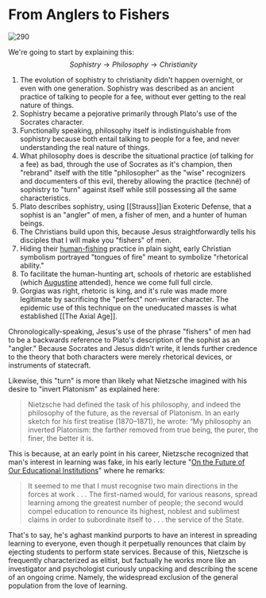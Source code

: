 # From Anglers to Fishers

![290](https://upload.wikimedia.org/wikipedia/commons/thumb/2/24/Stele_Licinia_Amias_Terme_67646.jpg/1024px-Stele_Licinia_Amias_Terme_67646.jpg)

We're going to start by explaining this:
$$
Sophistry \rightarrow Philosophy \rightarrow Christianity
$$
1. The evolution of sophistry to christianity didn't happen overnight, or even with one generation. Sophistry was described as an ancient practice of talking to people for a fee, without ever getting to the real nature of things. 
2. Sophistry became a pejorative primarily through Plato's use of the Socrates character. 
3. Functionally speaking, philosophy itself is indistinguishable from sophistry because both entail talking to people for a fee, and never understanding the real nature of things.
4. What philosophy does is describe the situational practice (of talking for a fee) as bad, through the use of Socrates as it's champion, then "rebrand" itself with the title "philosopher" as the "wise" recognizers and documenters of this evil, thereby allowing the practice (techné) of sophistry to "turn" against itself while still possessing all the same characteristics.
5. Plato describes sophistry, using [[Strauss]]ian Exoteric Defense, that a sophist is an "angler" of men, a fisher of men, and a hunter of human beings.
6. The Christians build upon this, because Jesus straightforwardly tells his disciples that I will make you "fishers" of men. 
7. Hiding their [human-fishing](https://en.wikipedia.org/wiki/Ichthys#:~:text=Early%20church,-According%20to%20tradition&text=According%20to%20one%20ancient%20story,they%20were%20in%20good%20company.) practice in plain sight, early Christian symbolism portrayed "tongues of fire" meant to symbolize "rhetorical ability."
8. To facilitate the human-hunting art, schools of rhetoric are established (which [Augustine](https://en.wikipedia.org/wiki/Augustine_of_Hippo) attended), hence we come full full circle.
9. Gorgias was right, rhetoric is king, and it's rule was made more legitimate by sacrificing the "perfect" non-writer character. The epidemic use of this technique on the uneducated masses is what established [[The Axial Age]].

Chronologically-speaking, Jesus's use of the phrase "fishers" of men had to be a backwards reference to Plato's description of the sophist as an "angler." Because Socrates and Jesus didn't write, it lends further credence to the theory that both characters were merely rhetorical devices, or instruments of statecraft. 

Likewise, this "turn" is more than likely what Nietzsche imagined with his desire to "invert Platonism" as explained here:
>Nietzsche had defined the task of his philosophy, and indeed the philosophy of the future, as the reversal of Platonism. In an early sketch for his first treatise (1870–1871), he wrote: “My philosophy an inverted Platonism: the farther removed from true being, the purer, the finer, the better it is.

This is because, at an early point in his career, Nietzsche recognized that man's interest in learning was fake, in his early lecture "[On the Future of Our Educational Institutions](https://www.gutenberg.org/ebooks/28146)" where he remarks:

> It seemed to me that I must recognise two main directions in the forces at work . . . The first-named would, for various reasons, spread learning among the greatest number of people; the second would compel education to renounce its highest, noblest and sublimest claims in order to subordinate itself to . . . the service of the State.

That's to say, he's aghast mankind purports to have an interest in spreading learning to everyone, even though it perpetually renounces that claim by ejecting students to perform state services. Because of this, Nietzsche is frequently characterized as elitist, but factually he works more like an investigator and psychologist curiously unpacking and describing the scene of an ongoing crime. Namely, the widespread exclusion of the general population from the love of learning.